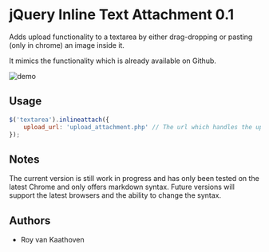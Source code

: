 jQuery Inline Text Attachment 0.1
=================================

Adds upload functionality to a textarea by either drag-dropping or pasting (only in chrome) an image inside it.

It mimics the functionality which is already available on Github.

![demo](https://f.cloud.github.com/assets/21/678/248aac6a-40a2-11e2-9a76-fd59ded28bbe.gif)

## Usage

```javascript
$('textarea').inlineattach({
    upload_url: 'upload_attachment.php' // The url which handles the uploads
});
```

## Notes

The current version is still work in progress and has only been tested on the latest Chrome and only offers markdown syntax. 
Future versions will support the latest browsers and the ability to change the syntax.

## Authors

* Roy van Kaathoven